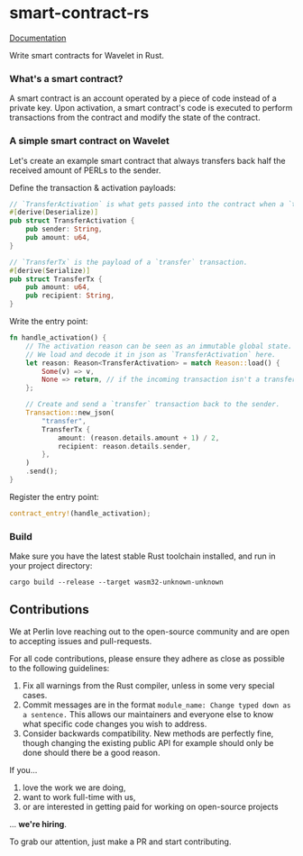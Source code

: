 # smart-contract-rs

[Documentation](https://docs.rs/smart-contract)

Write smart contracts for Wavelet in Rust.

### What's a smart contract?

A smart contract is an account operated by a piece of code instead of a private key. Upon activation, a smart contract's code is executed to perform transactions from the contract and modify the state of the contract.

### A simple smart contract on Wavelet

Let's create an example smart contract that always transfers back half the received amount of PERLs to the sender.

Define the transaction & activation payloads:

```rust
// `TransferActivation` is what gets passed into the contract when a `transfer` transaction occurs.
#[derive(Deserialize)]
pub struct TransferActivation {
    pub sender: String,
    pub amount: u64,
}

// `TransferTx` is the payload of a `transfer` transaction.
#[derive(Serialize)]
pub struct TransferTx {
    pub amount: u64,
    pub recipient: String,
}
```

Write the entry point:

```rust
fn handle_activation() {
    // The activation reason can be seen as an immutable global state.
    // We load and decode it in json as `TransferActivation` here.
    let reason: Reason<TransferActivation> = match Reason::load() {
        Some(v) => v,
        None => return, // if the incoming transaction isn't a transfer, do nothing.
    };

    // Create and send a `transfer` transaction back to the sender.
    Transaction::new_json(
        "transfer",
        TransferTx {
            amount: (reason.details.amount + 1) / 2,
            recipient: reason.details.sender,
        },
    )
    .send();
}
```

Register the entry point:

```rust
contract_entry!(handle_activation);
```

### Build

Make sure you have the latest stable Rust toolchain installed, and run in your project directory:

```
cargo build --release --target wasm32-unknown-unknown
```

## Contributions

We at Perlin love reaching out to the open-source community and are open to
accepting issues and pull-requests.

For all code contributions, please ensure they adhere as close as possible to
the following guidelines:

1. Fix all warnings from the Rust compiler, unless in some very special cases.
2. Commit messages are in the format `module_name: Change typed down as a sentence.`
   This allows our maintainers and everyone else to know what specific code
   changes you wish to address.
3. Consider backwards compatibility. New methods are perfectly fine, though
   changing the existing public API for example should only be
   done should there be a good reason.

If you...

1. love the work we are doing,
2. want to work full-time with us,
3. or are interested in getting paid for working on open-source projects

... **we're hiring**.

To grab our attention, just make a PR and start contributing.
